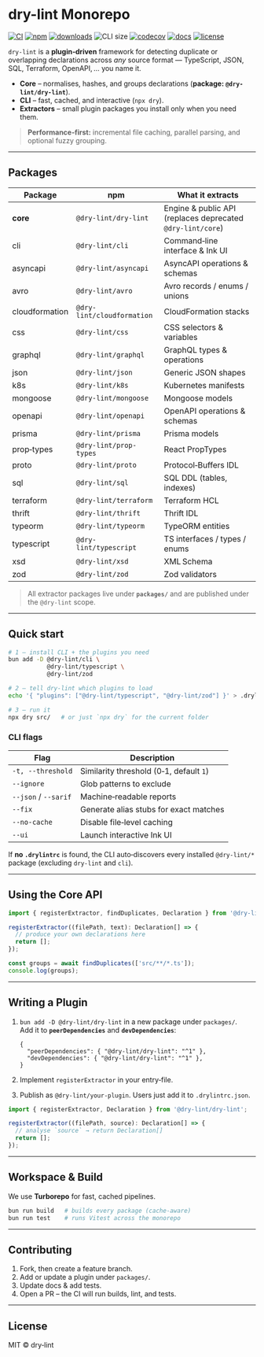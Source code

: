 # dry-lint Monorepo

[![CI](https://github.com/dry-lint/dry-lint/actions/workflows/ci.yml/badge.svg)](https://github.com/dry-lint/dry-lint/actions/workflows/ci.yml) [![npm](https://img.shields.io/npm/v/@dry-lint/cli)](https://www.npmjs.com/package/@dry-lint/cli) [![downloads](https://img.shields.io/npm/dw/@dry-lint/cli)](https://www.npmjs.com/package/@dry-lint/cli) ![CLI size](https://img.shields.io/badge/cli%20size-10.9%20kB-blue) [![codecov](https://codecov.io/gh/dry-lint/dry-lint/branch/main/graph/badge.svg)](https://codecov.io/gh/dry-lint/dry-lint) [![docs](https://img.shields.io/badge/docs-%E2%9C%93-blue)](https://dry-lint.github.io/dry-lint/) [![license](https://img.shields.io/npm/l/@dry-lint/cli)](LICENSE)

`dry-lint` is a **plugin‑driven** framework for detecting duplicate or overlapping declarations across _any_ source format — TypeScript, JSON, SQL, Terraform, OpenAPI, … you name it.

- **Core** – normalises, hashes, and groups declarations (**package: `@dry-lint/dry-lint`**).
- **CLI** – fast, cached, and interactive (`npx dry`).
- **Extractors** – small plugin packages you install only when you need them.

> **Performance‑first:** incremental file caching, parallel parsing, and optional fuzzy grouping.

---

## Packages

| Package        | npm                        | What it extracts                                           |
| -------------- | -------------------------- | ---------------------------------------------------------- |
| **core**       | `@dry-lint/dry-lint`       | Engine & public API (replaces deprecated `@dry-lint/core`) |
| cli            | `@dry-lint/cli`            | Command‑line interface & Ink UI                            |
| asyncapi       | `@dry-lint/asyncapi`       | AsyncAPI operations & schemas                              |
| avro           | `@dry-lint/avro`           | Avro records / enums / unions                              |
| cloudformation | `@dry-lint/cloudformation` | CloudFormation stacks                                      |
| css            | `@dry-lint/css`            | CSS selectors & variables                                  |
| graphql        | `@dry-lint/graphql`        | GraphQL types & operations                                 |
| json           | `@dry-lint/json`           | Generic JSON shapes                                        |
| k8s            | `@dry-lint/k8s`            | Kubernetes manifests                                       |
| mongoose       | `@dry-lint/mongoose`       | Mongoose models                                            |
| openapi        | `@dry-lint/openapi`        | OpenAPI operations & schemas                               |
| prisma         | `@dry-lint/prisma`         | Prisma models                                              |
| prop‑types     | `@dry-lint/prop-types`     | React PropTypes                                            |
| proto          | `@dry-lint/proto`          | Protocol‑Buffers IDL                                       |
| sql            | `@dry-lint/sql`            | SQL DDL (tables, indexes)                                  |
| terraform      | `@dry-lint/terraform`      | Terraform HCL                                              |
| thrift         | `@dry-lint/thrift`         | Thrift IDL                                                 |
| typeorm        | `@dry-lint/typeorm`        | TypeORM entities                                           |
| typescript     | `@dry-lint/typescript`     | TS interfaces / types / enums                              |
| xsd            | `@dry-lint/xsd`            | XML Schema                                                 |
| zod            | `@dry-lint/zod`            | Zod validators                                             |

> All extractor packages live under **`packages/`** and are published under the `@dry-lint` scope.

---

## Quick start

```bash
# 1 – install CLI + the plugins you need
bun add -D @dry-lint/cli \
           @dry-lint/typescript \
           @dry-lint/zod

# 2 – tell dry‑lint which plugins to load
echo '{ "plugins": ["@dry-lint/typescript", "@dry-lint/zod"] }' > .drylintrc.json

# 3 – run it
npx dry src/   # or just `npx dry` for the current folder
```

### CLI flags

| Flag                 | Description                             |
| -------------------- | --------------------------------------- |
| `-t, --threshold`    | Similarity threshold (0‑1, default `1`) |
| `--ignore`           | Glob patterns to exclude                |
| `--json` / `--sarif` | Machine‑readable reports                |
| `--fix`              | Generate alias stubs for exact matches  |
| `--no-cache`         | Disable file‑level caching              |
| `--ui`               | Launch interactive Ink UI               |

If **no `.drylintrc`** is found, the CLI auto‑discovers every installed `@dry-lint/*` package (excluding `dry-lint` and `cli`).

---

## Using the Core API

```ts
import { registerExtractor, findDuplicates, Declaration } from '@dry-lint/dry-lint';

registerExtractor((filePath, text): Declaration[] => {
  // produce your own declarations here
  return [];
});

const groups = await findDuplicates(['src/**/*.ts']);
console.log(groups);
```

---

## Writing a Plugin

1. `bun add -D @dry-lint/dry-lint` in a new package under `packages/`.<br> Add it to **`peerDependencies`** and **`devDependencies`**:

   ```jsonc
   {
     "peerDependencies": { "@dry-lint/dry-lint": "^1" },
     "devDependencies": { "@dry-lint/dry-lint": "^1" },
   }
   ```

2. Implement `registerExtractor` in your entry‑file.
3. Publish as `@dry-lint/your‑plugin`. Users just add it to `.drylintrc.json`.

```ts
import { registerExtractor, Declaration } from '@dry-lint/dry-lint';

registerExtractor((filePath, source): Declaration[] => {
  // analyse `source` → return Declaration[]
  return [];
});
```

---

## Workspace & Build

We use **Turborepo** for fast, cached pipelines.

```bash
bun run build   # builds every package (cache‑aware)
bun run test    # runs Vitest across the monorepo
```

---

## Contributing

1. Fork, then create a feature branch.
2. Add or update a plugin under `packages/`.
3. Update docs & add tests.
4. Open a PR – the CI will run builds, lint, and tests.

---

## License

MIT © dry‑lint
